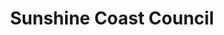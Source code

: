 ---
gid: sc-council
title: Sunshine Coast Council
name: Sunshine Coast Council
type: Government
is_sponsor: true
website_url: https://www.sunshinecoast.qld.gov.au/
logo_url: https://s3-ap-southeast-2.amazonaws.com/2016govhacksponsors/qld/sunshinecoastcouncil.jpg
sponsor_level: Silver
jurisdiction: australia
events:
  - sunshine-coast
---